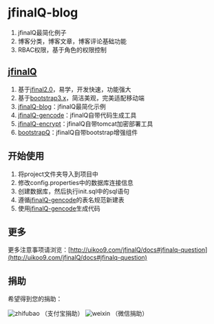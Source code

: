jfinalQ-blog
==========================================
1. jfinalQ最简化例子
2. 博客分类，博客文章，博客评论基础功能
3. RBAC权限，基于角色的权限控制

[jfinalQ](http://uikoo9.com/jfinalQ)
---
1. 基于[jfinal2.0](http://www.jfinal.com/)，易学，开发快速，功能强大
2. 基于[bootstrap3.x](http://v3.bootcss.com/)，简洁美观，完美适配移动端
3. [jfinalQ-blog](http://git.oschina.net/uikoo9/jfinalQ-blog)：jfinalQ最简化示例
4. [jfinalQ-gencode](http://git.oschina.net/uikoo9/jfinalQ-gencode)：jfinalQ自带代码生成工具
5. [jfinalQ-encrypt](http://git.oschina.net/uikoo9/jfinalQ-encrypt)：jfinalQ自带tomcat加密部署工具
6. [bootstrapQ](http://uikoo9.com/bootstrapQ)：jfinalQ自带bootstrap增强组件

开始使用
---
1. 将project文件夹导入到项目中
2. 修改config.properties中的数据库连接信息
3. 创建数据库，然后执行init.sql中的sql语句
4. 遵循[jfinalQ-gencode](http://git.oschina.net/uikoo9/jfinalQ-gencode)的表名规范新建表
5. 使用[jfinalQ-gencode](http://git.oschina.net/uikoo9/jfinalQ-gencode)生成代码

更多
---
更多注意事项请浏览：[http://uikoo9.com/jfinalQ/docs#jfinalq-question](http://uikoo9.com/jfinalQ/docs#jfinalq-question)

捐助
---
希望得到您的捐助：

![zhifubao](http://uikoo9.qiniudn.com/@/img/donate/zhifu2.png)
（支付宝捐助）
![weixin](http://uikoo9.qiniudn.com/@/img/donate/zhifu1.png)
（微信捐助）


